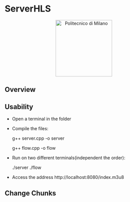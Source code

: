 # ServerHLS

<p align="center">
    <img src="https://i.imgur.com/mPb3Qbd.gif" width="180" alt="Politecnico di Milano"/>
</p>

## Overview

## Usability

* Open a terminal in the folder
* Compile the files:

    g++ server.cpp -o server
  
  g++ flow.cpp -o flow
  
* Run on two different terminals(independent the order):

  ./server
  ./flow
  
* Access the address http://localhost:8080/index.m3u8

## Change Chunks
